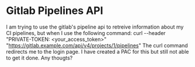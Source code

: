 
# Gitlab Pipelines API

I am trying to use the gitlab's pipeline api to retreive information about my CI pipelines, but when I use the following command:
curl --header "PRIVATE-TOKEN: <your_access_token>" "https://gitlab.example.com/api/v4/projects/1/pipelines"
The curl command redirects me to the login page. I have created a PAC for this but still not able to get it done. Any thougts?

        
